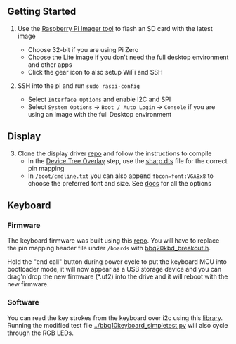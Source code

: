 ## Getting Started

1. Use the [Raspberry Pi Imager tool](https://www.raspberrypi.com/software/) to flash an SD card with the latest image
    - Choose 32-bit if you are using Pi Zero
    - Choose the Lite image if you don't need the full desktop environment and other apps
    - Click the gear icon to also setup WiFi and SSH

2. SSH into the pi and run ```sudo raspi-config```
    - Select ```Interface Options``` and enable I2C and SPI
    - Select ```System Options``` -> ```Boot / Auto Login``` -> ```Console``` if you are using an image with the full Desktop environment

## Display

3. Clone the display driver [repo](https://github.com/kylehawes/Sharp-Memory-LCD-Kernel-Driver) and follow the instructions to compile
    - In the [Device Tree Overlay](https://github.com/kylehawes/Sharp-Memory-LCD-Kernel-Driver#compileinstall-the-driver) step, use the [sharp.dts](sharp.dts) file for the correct pin mapping
    - In ```/boot/cmdline.txt``` you can also append ```fbcon=font:VGA8x8``` to choose the preferred font and size. See [docs](https://www.kernel.org/doc/Documentation/fb/fbcon.txt) for all the options


## Keyboard

### Firmware
The keyboard firmware was built using this [repo](https://github.com/solderparty/i2c_puppet). You will have to replace the pin mapping header file under ```/boards``` with [bbq20kbd_breakout.h](../bbq20kbd_breakout.h).

Hold the "end call" button during power cycle to put the keyboard MCU into bootloader mode, it will now appear as a USB storage device and you can drag'n'drop the new firmware (\*.uf2) into the drive and it will reboot with the new firmware.

### Software
You can read the key strokes from the keyboard over i2c using this [library](https://github.com/solderparty/arturo182_CircuitPython_BBQ10Keyboard). Running the modified test file [../bbq10keyboard_simpletest.py](bbq10keyboard_simpletest.py) will also cycle through the RGB LEDs.
